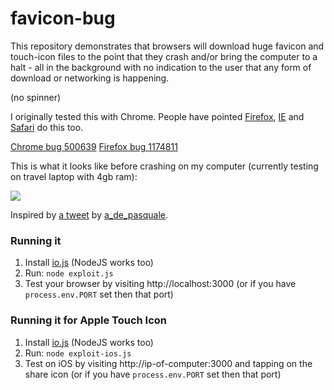 # favicon-bug

This repository demonstrates that browsers will download huge favicon and touch-icon files to the point that they crash and/or bring the computer to a halt - all in the background with no indication to the user that any form of download or networking is happening.

(no spinner)

I originally tested this with Chrome. People have pointed [Firefox](http://i.imgur.com/3zkPKD7.png), [IE](https://github.com/benjamingr/favicon-bug/issues/5) and [Safari](https://i.imgur.com/B2LeRy4.png) do this too.

[Chrome bug 500639](https://code.google.com/p/chromium/issues/detail?id=500639) [Firefox bug 1174811](https://bugzilla.mozilla.org/show_bug.cgi?id=1174811)

This is what it looks like before crashing on my computer (currently testing on travel laptop with 4gb ram):

![](http://i.imgur.com/J16lwjF.png)


Inspired by [a tweet](https://twitter.com/a_de_pasquale/status/608997818913665024) by [a_de_pasquale](https://twitter.com/a_de_pasquale).

### Running it

 1. Install [io.js](http://www.iojs.org) (NodeJS works too)
 2. Run: `node exploit.js`
 3. Test your browser by visiting http://localhost:3000  (or if you have `process.env.PORT` set then that port)
      
### Running it for Apple Touch Icon

 1. Install [io.js](http://www.iojs.org) (NodeJS works too)
 2. Run: `node exploit-ios.js`
 3. Test on iOS by visiting http://ip-of-computer:3000 and tapping on the share icon (or if you have `process.env.PORT` set then that port)
